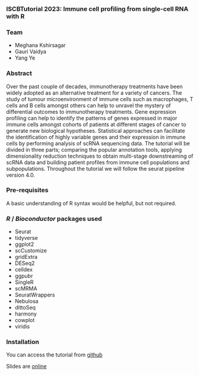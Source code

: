 ### ISCBTutorial 2023: Immune cell profiling from single-cell RNA with R

### Team

* Meghana Kshirsagar
* Gauri Vaidya
* Yang Ye


### Abstract 
Over the past couple of decades, immunotherapy treatments have been widely adopted as an alternative treatment for a variety of cancers. The study of tumour microenvironment of immune cells such as macrophages, T cells and B cells amongst others can help to unravel the mystery of differential outcomes to immunotherapy treatments. Gene expression profiling can help to identify the patterns of genes expressed in major immune cells amongst cohorts of patients at different stages of cancer to generate new biological hypotheses. Statistical approaches can facilitate the identification of highly variable genes and their expression in immune cells by performing analysis of scRNA sequencing data. The tutorial will be divided in three parts; comparing the popular annotation tools, applying dimensionality reduction techniques to obtain multi-stage downstreaming of scRNA data and building patient profiles from immune cell populations and subpopulations. Throughout the tutorial we will follow the seurat pipeline version 4.0.
 
### Pre-requisites
A basic understanding of R syntax would be helpful, but not required.
 
 
### _R_ / _Bioconductor_ packages used
  - Seurat
  - tidyverse
  - ggplot2
  - scCustomize
  - gridExtra
- DESeq2
- celldex
- ggpubr
- SingleR
- scMRMA
- SeuratWrappers
- Nebulosa
- dittoSeq
- harmony
- cowplot
- viridis


### Installation

You can access the tutorial from [github](https://meghanakshirsagar.github.io/icsbtutorial/) 

Slides are [online](https://docs.google.com/presentation/d/1VUcKvvb_nZAXyVBwGpQ_gndO5uLoz2UqtWHVtwbMWxg/edit#slide=id.p3)
